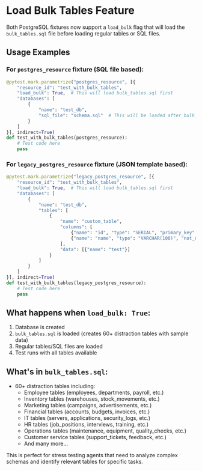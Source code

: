# Load Bulk Tables Feature

Both PostgreSQL fixtures now support a `load_bulk` flag that will load the `bulk_tables.sql` file before loading regular tables or SQL files.

## Usage Examples

### For `postgres_resource` fixture (SQL file based):

```python
@pytest.mark.parametrize("postgres_resource", [{
    "resource_id": "test_with_bulk_tables",
    "load_bulk": True,  # This will load bulk_tables.sql first
    "databases": [
        {
            "name": "test_db",
            "sql_file": "schema.sql"  # This will be loaded after bulk_tables.sql
        }
    ]
}], indirect=True)
def test_with_bulk_tables(postgres_resource):
    # Test code here
    pass
```

### For `legacy_postgres_resource` fixture (JSON template based):

```python
@pytest.mark.parametrize("legacy_postgres_resource", [{
    "resource_id": "test_with_bulk_tables",
    "load_bulk": True,  # This will load bulk_tables.sql first
    "databases": [
        {
            "name": "test_db",
            "tables": [
                {
                    "name": "custom_table",
                    "columns": [
                        {"name": "id", "type": "SERIAL", "primary_key": True},
                        {"name": "name", "type": "VARCHAR(100)", "not_null": True}
                    ],
                    "data": [{"name": "test"}]
                }
            ]
        }
    ]
}], indirect=True)
def test_with_bulk_tables(legacy_postgres_resource):
    # Test code here
    pass
```

## What happens when `load_bulk: True`:

1. Database is created
2. `bulk_tables.sql` is loaded (creates 60+ distraction tables with sample data)
3. Regular tables/SQL files are loaded
4. Test runs with all tables available

## What's in `bulk_tables.sql`:

- 60+ distraction tables including:
  - Employee tables (employees, departments, payroll, etc.)
  - Inventory tables (warehouses, stock_movements, etc.)
  - Marketing tables (campaigns, advertisements, etc.)
  - Financial tables (accounts, budgets, invoices, etc.)
  - IT tables (servers, applications, security_logs, etc.)
  - HR tables (job_positions, interviews, training, etc.)
  - Operations tables (maintenance, equipment, quality_checks, etc.)
  - Customer service tables (support_tickets, feedback, etc.)
  - And many more...

This is perfect for stress testing agents that need to analyze complex schemas and identify relevant tables for specific tasks.
